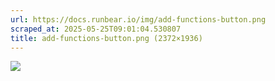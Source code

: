 ```yaml
---
url: https://docs.runbear.io/img/add-functions-button.png
scraped_at: 2025-05-25T09:01:04.530807
title: add-functions-button.png (2372×1936)
---
```


![](https://docs.runbear.io/img/add-functions-button.png)

